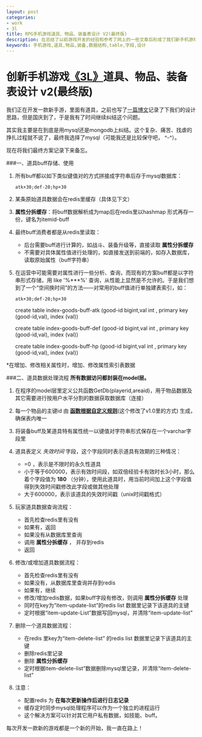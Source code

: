 ```yaml
---
layout: post
categories:
- work 
- 3l
title: RPG手机游戏道具、物品、装备表设计 V2(最终版)
description: 在总结了以前游戏开发的经验和参考了网上的一些文章后形成了我们新手机游戏的物品数据表（或道具表、装备表）设计方案。
keywords: 手机游戏,道具,物品,装备,数据结构,table,字段,设计
---
```


创新手机游戏[《3L》][link3l]道具、物品、装备表设计 v2(最终版)
=========

我们正在开发一款新手游，里面有道具，之前也写了[一篇博文][link1]记录了下我们的设计思路，但是国庆到了，于是我有了时间继续纠结这个问题。

其实我主要是在到底是用mysql还是mongodb上纠结。这个复杂、痛苦、找虐的挣扎过程就不说了，最终我选择了mysql（可能我还是比较保守吧， ^-^）。

现在将我们最终方案记录下来备忘。

###一、道具buff存储、使用
1. 所有buff都以如下类似键值对的方式拼接成字符串后存于mysql数据库：

	`atk+30;def-20;hp+30`
2. 某条原始道具数据会在redis里缓存（具体见下文）
3. **属性分拆缓存**：将buff数据解析成为map后在redis里以hashmap 形式再存一份，键名为itemid-buff
4. 最终buff消费者都是从redis里读取：
	* 后台需要buff进行计算的，如战斗、装备升级等，直接读取 **属性分拆缓存**  
	* 不需要对具体属性值进行处理的，如直接发送到前端的，如存入数据库，读取原始属性（buff字符串）  
5. 在运营中可能需要对属性进行一些分析、查询，而现有的方案buff都是以字符串形式存储，用 like '%***%' 查询，从性能上显然是不允许的。于是我们想到了一个“空间换时间”的方法——对常用的buff值进行单独建表索引，如：
	
	`atk+30;def-20;hp+30`

	create table index-goods-buff-atk (good-id bigint,val int , primary key (good-id,val), index (val))

	create table index-goods-buff-def (good-id bigint,val int , primary key (good-id,val), index (val))

	create table index-goods-buff-hp (good-id bigint,val int , primary key (good-id,val), index (val))

*在增加、修改相关属性时，增加、修改属性索引表数据

###二、道具数据处理流程
**所有数据访问都封装在model层。**

1. 在程序的model层里定义公共函数GetDb(playerid,areaid)，用于物品数据及其它需要进行按用户水平分割的数据获取数据库（连接）  
2. 每一个物品的主键id 由 **[函数根据自定义规则][link2]**(这个修改了v1.0里的方式) 生成，确保表内唯一  
3. 将装备buff及某道具特有属性统一以键值对字符串形式保存在一个varchar字段里  
4. 道具表定义 *失效时间* 字段，这个字段同时表示道具有效期的三种情况：  
    * =0 ，表示是不限时的永久性道具  
    * 小于等于600000，表示有效时间段，如双倍经验卡有效时长3小时，那么着个字段值为 **180** （分钟），使用此道具时，用当前时间加上这个字段值得到失效时间戳修改此字段或做其他处理  
    * 大于600000，表示该道具的失效时间戳（unix时间戳格式）  
5. 玩家道具数据查询流程：  
    * 首先检查redis里有没有  
    * 如果有，返回  
    * 如果没有从数据库里查询  
	* 调用 **属性分拆缓存** ， 并存到redis  
	* 返回

6. 修改/或增加道具数据流程：  
    * 首先检查redis里有没有  
    * 如果没有，从数据库里查询并存到redis  
    * 如果有，继续  
    * 修改/增加redis数据，如果buff字段有修改，则调用 **属性分拆缓存** 处理
	* 同时在key为“item-update-list”的redis list 数据里记录下该道具的主键  
    * 定时根据“item-update-List”数据写回mysql，并清除“item-update-list”

7. 删除一个道具数据流程：  
    * 在redis 里key为“item-delete-list” 的redis list 数据里记录下该道具的主键  
    * 删除redis里记录  
	* 删除 **属性分拆缓存**   
    * 定时根据item-delete-list”数据删除mysql里记录，并清除“item-delete-list”  

8. 注意：  
    * 配置redis 为 **在每次更新操作后进行日志记录**  
    * 缓存定时同步mysql处理程序可以作为一个独立的进程运行
    * 这个解决方案可以针对其它用户私有数据，如技能、buff。


每次开发一款新的游戏都是一个新的开始，我一直在路上！

[link3l]: http://blog.5d13.cn/3l/index.md "创新手游3L"
[link1]: http://blog.5d13.cn/work/2013/09/24/lulala-goodstable-design.html "RPG手机游戏道具、物品、装备表设计"
[link2]: http://blog.5d13.cn/work/20 "手机游戏数据表主键设计"
